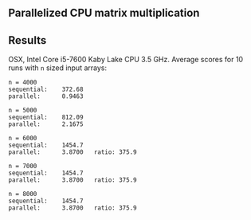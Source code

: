 ## Parallelized CPU matrix multiplication 

## Results

OSX, Intel Core i5-7600 Kaby Lake CPU 3.5 GHz. Average scores for 10 runs with ``n`` sized input arrays:

```
n = 4000
sequential:    372.68 
parallel:      0.9463

n = 5000
sequential:    812.09 
parallel:      2.1675   

n = 6000
sequential:    1454.7 
parallel:      3.8700	ratio: 375.9
  
n = 7000
sequential:    1454.7 
parallel:      3.8700	ratio: 375.9     

n = 8000
sequential:    1454.7 
parallel:      3.8700	ratio: 375.9     
```
